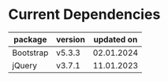# Current Dependencies

|  package  | version | updated on |
|-----------|---------|------------|
| Bootstrap |  v5.3.3 | 02.01.2024 |
| jQuery    |  v3.7.1 | 11.01.2023 |
